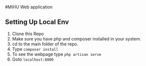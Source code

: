 #MIHU Web application

## Setting Up Local Env

1. Clone this Repo
2. Make sure you have php and composer installed in your system.
3. cd to the main folder of the repo.
4. Type `composer install`
5. To see the webpage type `php artisan serve`
6. Goto `localhost:8000`
